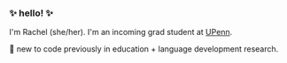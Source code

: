 ### ✨ hello! ✨

I'm Rachel (she/her). I'm an incoming grad student at [UPenn](https://www.seas.upenn.edu/).

🌱 new to code
previously in education + language development research.
